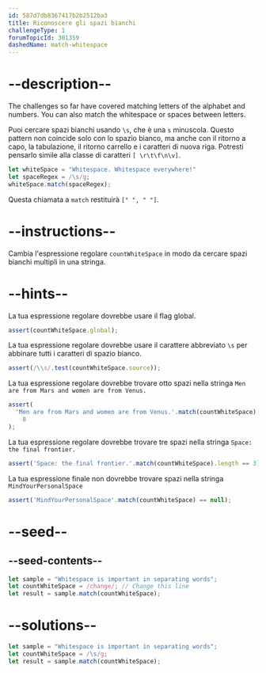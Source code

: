 ```yaml
---
id: 587d7db8367417b2b2512ba3
title: Riconoscere gli spazi bianchi
challengeType: 1
forumTopicId: 301359
dashedName: match-whitespace
---
```


# --description--

The challenges so far have covered matching letters of the alphabet and numbers. You can also match the whitespace or spaces between letters.

Puoi cercare spazi bianchi usando `\s`, che è una `s` minuscola. Questo pattern non coincide solo con lo spazio bianco, ma anche con il ritorno a capo, la tabulazione, il ritorno carrello e i caratteri di nuova riga. Potresti pensarlo simile alla classe di caratteri `[ \r\t\f\n\v]`.

```js
let whiteSpace = "Whitespace. Whitespace everywhere!"
let spaceRegex = /\s/g;
whiteSpace.match(spaceRegex);
```

Questa chiamata a `match` restituirà `[" ", " "]`.
# --instructions--

Cambia l'espressione regolare `countWhiteSpace` in modo da cercare spazi bianchi multipli in una stringa.

# --hints--

La tua espressione regolare dovrebbe usare il flag global.

```js
assert(countWhiteSpace.global);
```

La tua espressione regolare dovrebbe usare il carattere abbreviato `\s` per abbinare tutti i caratteri di spazio bianco.

```js
assert(/\\s/.test(countWhiteSpace.source));
```

La tua espressione regolare dovrebbe trovare otto spazi nella stringa `Men are from Mars and women are from Venus.`

```js
assert(
  'Men are from Mars and women are from Venus.'.match(countWhiteSpace).length ==
    8
);
```

La tua espressione regolare dovrebbe trovare tre spazi nella stringa `Space: the final frontier.`

```js
assert('Space: the final frontier.'.match(countWhiteSpace).length == 3);
```

La tua espressione finale non dovrebbe trovare spazi nella stringa `MindYourPersonalSpace`

```js
assert('MindYourPersonalSpace'.match(countWhiteSpace) == null);
```

# --seed--

## --seed-contents--

```js
let sample = "Whitespace is important in separating words";
let countWhiteSpace = /change/; // Change this line
let result = sample.match(countWhiteSpace);
```

# --solutions--

```js
let sample = "Whitespace is important in separating words";
let countWhiteSpace = /\s/g;
let result = sample.match(countWhiteSpace);
```
